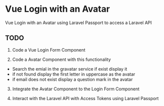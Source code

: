 # Vue Login with an Avatar
Vue Login with an Avatar using Laravel Passport to access a Laravel API

## TODO
1. Code a Vue Login Form Component


2. Code a Avatar Component with this functionality
* Search the emial in the gravatar service if exist display it
* if not found display the first letter in uppercase as the avatar
* if email does not exist display a question mark in the avatar


3. Integrate the Avatar Component to the Login Form Component


4. Interact with the Laravel API with Access Tokens using Laravel Passport
